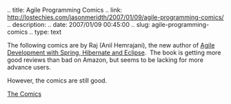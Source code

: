.. title: Agile Programming Comics
.. link: http://lostechies.com/jasonmeridth/2007/01/09/agile-programming-comics/
.. description: 
.. date: 2007/01/09 00:45:00
.. slug: agile-programming-comics
.. type: text


The following comics are by Raj (Anil Hemrajani), the new author of [Agile Development with Spring, Hibernate and Eclipse](http://www.amazon.com/Development-Hibernate-Eclipse-Developers-Library/dp/0672328968).  The book is getting more good reviews than bad on Amazon, but seems to be lacking for more advance users.

However, the comics are still good.

[The Comics](http://visualpatterns.com/comics.jsp)
